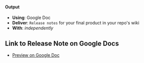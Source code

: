 #### Output
- **Using**: Google Doc
- **Deliver**: `Release notes` for your final product in your repo's wiki
- **With**: *independently*

## Link to Release Note on Google Docs

- [Preview on Google Doc](https://docs.google.com/document/d/1Qdm7NfE8XWAS1TVRkXJCbhDsDkmu7yNr9CUBXUxNMg4/edit)